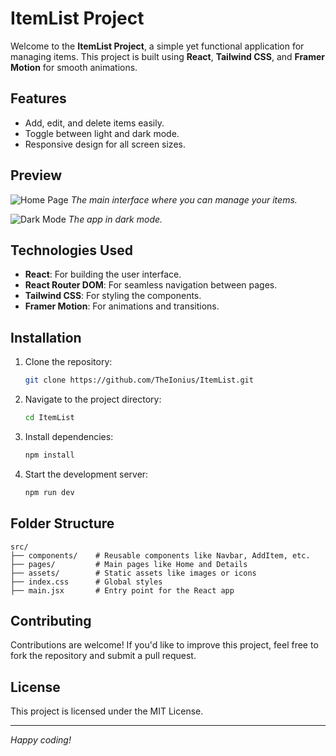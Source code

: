 
# ItemList Project

Welcome to the **ItemList Project**, a simple yet functional application for managing items. This project is built using **React**, **Tailwind CSS**, and **Framer Motion** for smooth animations.

## Features
- Add, edit, and delete items easily.
- Toggle between light and dark mode.
- Responsive design for all screen sizes.

## Preview

![Home Page](./images/home-page.png)
*The main interface where you can manage your items.*

![Dark Mode](./images/dark-mode.png)
*The app in dark mode.*

## Technologies Used
- **React**: For building the user interface.
- **React Router DOM**: For seamless navigation between pages.
- **Tailwind CSS**: For styling the components.
- **Framer Motion**: For animations and transitions.

## Installation

1. Clone the repository:
   ```bash
   git clone https://github.com/TheIonius/ItemList.git
   ```

2. Navigate to the project directory:
   ```bash
   cd ItemList
   ```

3. Install dependencies:
   ```bash
   npm install
   ```

4. Start the development server:
   ```bash
   npm run dev
   ```

## Folder Structure

```
src/
├── components/    # Reusable components like Navbar, AddItem, etc.
├── pages/         # Main pages like Home and Details
├── assets/        # Static assets like images or icons
├── index.css      # Global styles
├── main.jsx       # Entry point for the React app
```

## Contributing
Contributions are welcome! If you'd like to improve this project, feel free to fork the repository and submit a pull request.

## License
This project is licensed under the MIT License.

---

*Happy coding!*